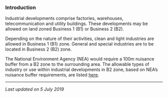 ### Introduction

Industrial developments comprise factories, warehouses,
telecommunication and utility buildings. These developments may be
allowed on land zoned Business 1 (B1) or Business 2 (B2).

Depending on the nature of their activities, clean and light industries
are allowed in Business 1 (B1) zone. General and special industries are
to be located in Business 2 (B2) zone.

The National Environment Agency (NEA) would require a 100m nuisance
buffer from a B2 zone to the surrounding area. The allowable types of
industry or use within industrial developments in B2 zone, based on
NEA’s nuisance buffer requirements, are listed <a
href="https://e-services.nea.gov.sg/ias/PublicApplicant/Homepage.aspx"
target="_blank">here</a>.

------------------------------------------------------------------------

*Last updated on 5 July 2019*

